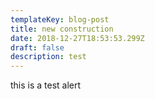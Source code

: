 ```yaml
---
templateKey: blog-post
title: new construction
date: 2018-12-27T18:53:53.299Z
draft: false
description: test
---
```

this is a test alert
